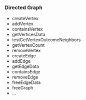 ### Directed Graph

- createVertex
- addVertex
- containsVertex
- getVerticesData
- testGetVertexOutcomeNeighbors
- getVertexCount
- removeVertex
- createEdge
- addEdge
- getEdgeData
- containsEdge
- removeEdge
- freeEdgeData
- freeGraph
- ...
